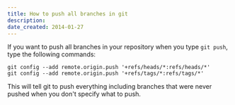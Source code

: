 ```yaml
---
title: How to push all branches in git
description: 
date_created: 2014-01-27
---
```


If you want to push all branches in your repository when you type `git push`, type the following commands:

```
git config --add remote.origin.push '+refs/heads/*:refs/heads/*'
git config --add remote.origin.push '+refs/tags/*:refs/tags/*'

```

This will tell git to push everything including branches that were never pushed when you don't specify what to push.

